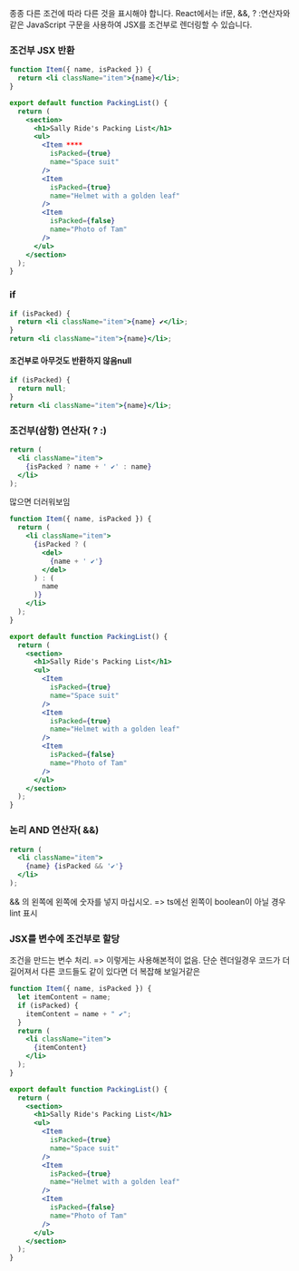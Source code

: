 종종 다른 조건에 따라 다른 것을 표시해야 합니다. React에서는 if문, &&, ? :연산자와 같은 JavaScript 구문을 사용하여 JSX를 조건부로 렌더링할 수 있습니다.


### 조건부 JSX 반환

```jsx
function Item({ name, isPacked }) {
  return <li className="item">{name}</li>;
}

export default function PackingList() {
  return (
    <section>
      <h1>Sally Ride's Packing List</h1>
      <ul>
        <Item ****
          isPacked={true} 
          name="Space suit" 
        />
        <Item 
          isPacked={true} 
          name="Helmet with a golden leaf" 
        />
        <Item 
          isPacked={false} 
          name="Photo of Tam" 
        />
      </ul>
    </section>
  );
}

```

### if

```jsx
if (isPacked) {
  return <li className="item">{name} ✔</li>;
}
return <li className="item">{name}</li>;

```

#### 조건부로 아무것도 반환하지 않음null
```jsx
if (isPacked) {
  return null;
}
return <li className="item">{name}</li>;
```

### 조건부(삼항) 연산자( ? :)
```jsx
return (
  <li className="item">
    {isPacked ? name + ' ✔' : name}
  </li>
);
```

많으면 더러워보임
```jsx
function Item({ name, isPacked }) {
  return (
    <li className="item">
      {isPacked ? (
        <del>
          {name + ' ✔'}
        </del>
      ) : (
        name
      )}
    </li>
  );
}

export default function PackingList() {
  return (
    <section>
      <h1>Sally Ride's Packing List</h1>
      <ul>
        <Item 
          isPacked={true} 
          name="Space suit" 
        />
        <Item 
          isPacked={true} 
          name="Helmet with a golden leaf" 
        />
        <Item 
          isPacked={false} 
          name="Photo of Tam" 
        />
      </ul>
    </section>
  );
}
```

### 논리 AND 연산자( &&)
```jsx
return (
  <li className="item">
    {name} {isPacked && '✔'}
  </li>
);
```

&& 의 왼쪽에 왼쪽에 숫자를 넣지 마십시오. 
=> ts에선 왼쪽이 boolean이 아닐 경우 lint 표시


### JSX를 변수에 조건부로 할당

조건을 만드는 변수 처리.
=> 이렇게는 사용해본적이 없음. 단순 렌더일경우 코드가 더 길어져서 다른 코드들도 같이 있다면 더 복잡해 보일거같은

```jsx
function Item({ name, isPacked }) {
  let itemContent = name;
  if (isPacked) {
    itemContent = name + " ✔";
  }
  return (
    <li className="item">
      {itemContent}
    </li>
  );
}

export default function PackingList() {
  return (
    <section>
      <h1>Sally Ride's Packing List</h1>
      <ul>
        <Item 
          isPacked={true} 
          name="Space suit" 
        />
        <Item 
          isPacked={true} 
          name="Helmet with a golden leaf" 
        />
        <Item 
          isPacked={false} 
          name="Photo of Tam" 
        />
      </ul>
    </section>
  );
}
```
